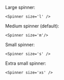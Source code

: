 Large spinner:

    <Spinner size='l' />

Medium spinner (default):

    <Spinner size='m'/>

Small spinner:

    <Spinner size='s' />

Extra small spinner:

    <Spinner size='xs' />
